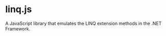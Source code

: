 linq.js
=======

A JavaScript library that emulates the LINQ extension methods in the .NET Framework.
